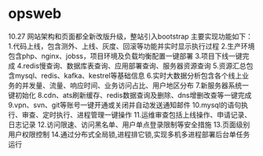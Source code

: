 # opsweb
10.27 网站架构和页面都全新改版升级，整站引入bootstrap
主要实现功能如下：
  1.代码上线，包含测外、上线、灰度、回滚等功能并实时显示执行过程
  2.生产环境包含php、nginx、jobss，项目环境及负载均衡配置一键部署
  3.项目下线一键完成
  4.redis慢查询、数据库表查询、应用部署查询、服务器资源查询
  5.资源汇总包含mysql、redis、kafka、kestrel等基础信息
  6.实时大数据分析包含各个线上业务的并发量、流量、响应时间、业务访问占比、用户地区分布
  7.新服务器系统一键初始化
  8.cdn、ats刷新缓存、redis数据查询及删除、dns增删改查等一键完成
  9.vpn、svn、git等账号一键开通或关闭并自动发送通知邮件
  10.mysql的语句执行、审查、定时执行、进程管理一键操作
  11.运维审查包括上线操作、申请记录、日志记录
  12.访问限速、访问黑名单、用户单点登录限制等安全措施
  13.页面级别用户权限控制
  14.通过分布式全局锁,进程排它锁,实现多机多进程部署后台单任务运行
